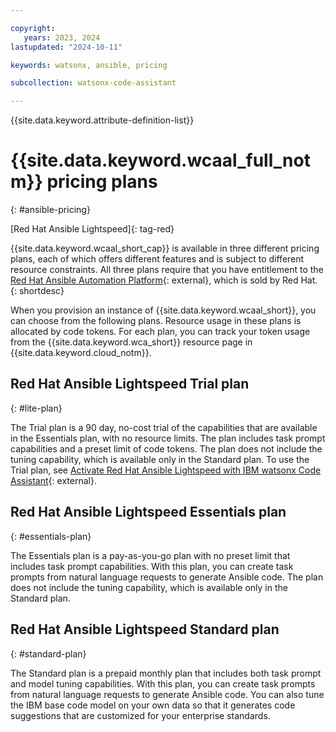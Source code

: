 ```yaml
---

copyright:
   years: 2023, 2024
lastupdated: "2024-10-11"

keywords: watsonx, ansible, pricing

subcollection: watsonx-code-assistant

---
```


{{site.data.keyword.attribute-definition-list}}

# {{site.data.keyword.wcaal_full_notm}} pricing plans
{: #ansible-pricing}

[Red Hat Ansible Lightspeed]{: tag-red}

{{site.data.keyword.wcaal_short_cap}} is available in three different pricing plans, each of which offers different features and is subject to different resource constraints. All three plans require that you have entitlement to the [Red Hat Ansible Automation Platform](https://www.redhat.com/en/technologies/management/ansible){: external}, which is sold by Red Hat.
{: shortdesc}

When you provision an instance of {{site.data.keyword.wcaal_short}}, you can choose from the following plans. Resource usage in these plans is allocated by code tokens. For each plan, you can track your token usage from the {{site.data.keyword.wca_short}} resource page in {{site.data.keyword.cloud_notm}}.

## Red Hat Ansible Lightspeed Trial plan
{: #lite-plan}

The Trial plan is a 90 day, no-cost trial of the capabilities that are available in the Essentials plan, with no resource limits. The plan includes task prompt capabilities and a preset limit of code tokens. The plan does not include the tuning capability, which is available only in the Standard plan. To use the Trial plan, see [Activate Red Hat Ansible Lightspeed with IBM watsonx Code Assistant](https://www.redhat.com/en/products/interactive-walkthrough/install-ansible-lightspeed){: external}.

## Red Hat Ansible Lightspeed Essentials plan
{: #essentials-plan}

The Essentials plan is a pay-as-you-go plan with no preset limit that includes task prompt capabilities. With this plan, you can create task prompts from natural language requests to generate Ansible code. The plan does not include the tuning capability, which is available only in the Standard plan.

## Red Hat Ansible Lightspeed Standard plan
{: #standard-plan}

The Standard plan is a prepaid monthly plan that includes both task prompt and model tuning capabilities. With this plan, you can create task prompts from natural language requests to generate Ansible code. You can also tune the IBM base code model on your own data so that it generates code suggestions that are customized for your enterprise standards.
